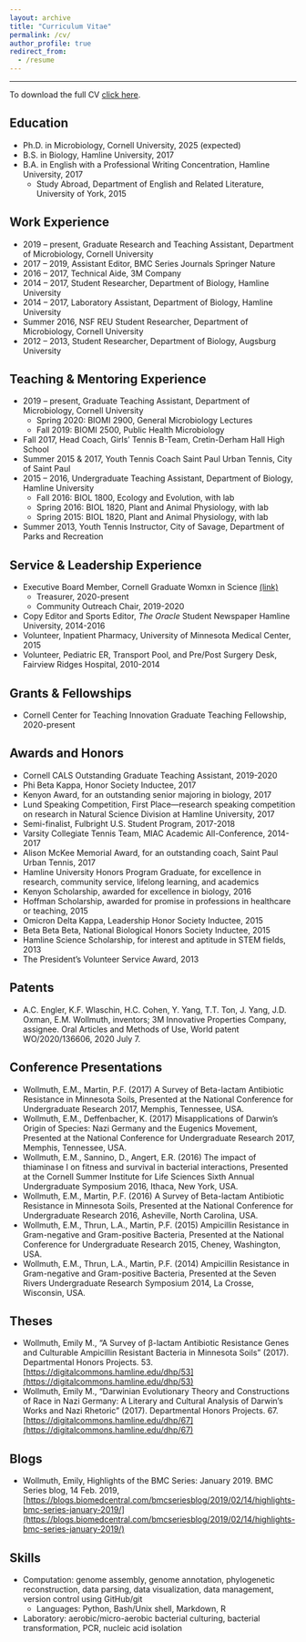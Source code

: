```yaml
---
layout: archive
title: "Curriculum Vitae"
permalink: /cv/
author_profile: true
redirect_from:
  - /resume
---
```


---

To download the full CV [click here](https://github.com/emilywollmuth/emilywollmuth.github.io/raw/master/files/Wollmuth_CV_2020_Website.pdf).

## Education
* Ph.D. in Microbiology, Cornell University, 2025 (expected)
* B.S. in Biology, Hamline University, 2017
* B.A. in English with a Professional Writing Concentration, Hamline University, 2017
  * Study Abroad, Department of English and Related Literature, University of York, 2015

## Work Experience
* 2019 – present, Graduate Research and Teaching Assistant, Department of Microbiology, Cornell University
* 2017 – 2019, Assistant Editor, BMC Series Journals Springer Nature
* 2016 – 2017, Technical Aide, 3M Company
* 2014 – 2017, Student Researcher, Department of Biology, Hamline University
* 2014 – 2017, Laboratory Assistant, Department of Biology, Hamline University 
* Summer 2016,	NSF REU Student Researcher, Department of Microbiology, Cornell University
* 2012 – 2013, Student Researcher, Department of Biology, Augsburg University 

## Teaching & Mentoring Experience
* 2019 – present, Graduate Teaching Assistant, Department of Microbiology, Cornell University
  * Spring 2020: BIOMI 2900, General Microbiology Lectures
  * Fall 2019: BIOMI 2500, Public Health Microbiology 
* Fall 2017,	Head Coach, Girls’ Tennis B-Team, Cretin-Derham Hall High School 
* Summer 2015 & 2017, Youth Tennis Coach Saint Paul Urban Tennis, City of Saint Paul
* 2015 – 2016, Undergraduate Teaching Assistant, Department of Biology, Hamline University 
  * Fall 2016: BIOL 1800, Ecology and Evolution, with lab 
  * Spring 2016: BIOL 1820, Plant and Animal Physiology, with lab
  * Spring 2015: BIOL 1820, Plant and Animal Physiology, with lab
* Summer 2013, Youth Tennis Instructor, City of Savage, Department of Parks and Recreation

## Service & Leadership Experience
* Executive Board Member, Cornell Graduate Womxn in Science [(link)](https://gwiscornell.wordpress.com/)
  * Treasurer, 2020-present
  * Community Outreach Chair, 2019-2020
* Copy Editor and Sports Editor, *The Oracle* Student Newspaper Hamline University, 2014-2016
* Volunteer, Inpatient Pharmacy, University of Minnesota Medical Center, 2015
* Volunteer, Pediatric ER, Transport Pool, and Pre/Post Surgery Desk, Fairview Ridges Hospital, 2010-2014

## Grants & Fellowships
* Cornell Center for Teaching Innovation Graduate Teaching Fellowship, 2020-present

## Awards and Honors
* Cornell CALS Outstanding Graduate Teaching Assistant, 2019-2020
*	Phi Beta Kappa, Honor Society Inductee, 2017
*	Kenyon Award, for an outstanding senior majoring in biology, 2017
*	Lund Speaking Competition, First Place—research speaking competition on research in Natural Science Division at Hamline University, 2017
*	Semi-finalist, Fulbright U.S. Student Program, 2017-2018 
*	Varsity Collegiate Tennis Team, MIAC Academic All-Conference, 2014-2017
*	Alison McKee Memorial Award, for an outstanding coach, Saint Paul Urban Tennis, 2017
*	Hamline University Honors Program Graduate, for excellence in research, community service, lifelong learning, and academics
*	Kenyon Scholarship, awarded for excellence in biology, 2016
*	Hoffman Scholarship, awarded for promise in professions in healthcare or teaching, 2015
*	Omicron Delta Kappa, Leadership Honor Society Inductee, 2015
*	Beta Beta Beta, National Biological Honors Society Inductee, 2015
*	Hamline Science Scholarship, for interest and aptitude in STEM fields, 2013
*	The President’s Volunteer Service Award, 2013

## Patents
* A.C. Engler, K.F. Wlaschin, H.C. Cohen, Y. Yang, T.T. Ton, J. Yang, J.D. Oxman, E.M. Wollmuth, inventors; 3M Innovative Properties Company, assignee. Oral Articles and Methods of Use, World patent WO/2020/136606, 2020 July 7.

## Conference Presentations
* Wollmuth, E.M., Martin, P.F. (2017) A Survey of Beta-lactam Antibiotic Resistance in Minnesota Soils, Presented at the National Conference for Undergraduate Research 2017, Memphis, Tennessee, USA. 
* Wollmuth, E.M., Deffenbacher, K. (2017) Misapplications of Darwin’s Origin of Species: Nazi Germany and the Eugenics Movement, Presented at the National Conference for Undergraduate Research 2017, Memphis, Tennessee, USA.
* Wollmuth, E.M., Sannino, D., Angert, E.R. (2016) The impact of thiaminase I on fitness and survival in bacterial interactions, Presented at the Cornell Summer Institute for Life Sciences Sixth Annual Undergraduate Symposium 2016, Ithaca, New York, USA. 
* Wollmuth, E.M., Martin, P.F. (2016) A Survey of Beta-lactam Antibiotic Resistance in Minnesota Soils, Presented at the National Conference for Undergraduate Research 2016, Asheville, North Carolina, USA. 
* Wollmuth, E.M., Thrun, L.A., Martin, P.F. (2015) Ampicillin Resistance in Gram-negative and Gram-positive Bacteria, Presented at the National Conference for Undergraduate Research 2015, Cheney, Washington, USA. 
* Wollmuth, E.M., Thrun, L.A., Martin, P.F. (2014) Ampicillin Resistance in Gram-negative and Gram-positive Bacteria, Presented at the Seven Rivers Undergraduate Research Symposium 2014, La Crosse, Wisconsin, USA. 

## Theses
* Wollmuth, Emily M., “A Survey of β-lactam Antibiotic Resistance Genes and Culturable Ampicillin
Resistant Bacteria in Minnesota Soils” (2017). Departmental Honors Projects. 53.
[https://digitalcommons.hamline.edu/dhp/53](https://digitalcommons.hamline.edu/dhp/53)
* Wollmuth, Emily M., “Darwinian Evolutionary Theory and Constructions of Race in Nazi Germany: A
Literary and Cultural Analysis of Darwin’s Works and Nazi Rhetoric” (2017). Departmental Honors
Projects. 67.
[https://digitalcommons.hamline.edu/dhp/67](https://digitalcommons.hamline.edu/dhp/67)

## Blogs
* Wollmuth, Emily, Highlights of the BMC Series: January 2019. BMC Series blog, 14 Feb. 2019,
[https://blogs.biomedcentral.com/bmcseriesblog/2019/02/14/highlights-bmc-series-january-2019/](https://blogs.biomedcentral.com/bmcseriesblog/2019/02/14/highlights-bmc-series-january-2019/)

## Skills
* Computation: genome assembly, genome annotation, phylogenetic reconstruction, data parsing, data visualization, data management, version control using GitHub/git  
  * Languages: Python, Bash/Unix shell, Markdown, R  
* Laboratory: aerobic/micro-aerobic bacterial culturing, bacterial transformation, PCR, nucleic acid isolation 
